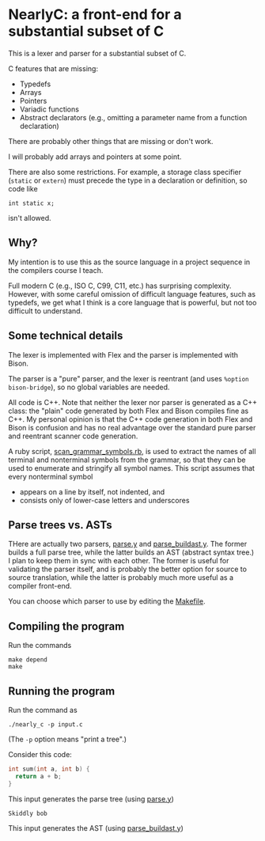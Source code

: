 # NearlyC: a front-end for a substantial subset of C

This is a lexer and parser for a substantial subset of C.

C features that are missing:

* Typedefs
* Arrays
* Pointers
* Variadic functions
* Abstract declarators (e.g., omitting a parameter name from a function declaration)

There are probably other things that are missing or don't work.

I will probably add arrays and pointers at some point.

There are also some restrictions. For example, a storage class specifier
(`static` or `extern`) must precede the type in a declaration or definition,
so code like

```
int static x;
```

isn't allowed.

## Why?

My intention is to use this as the source language in a project sequence
in the compilers course I teach.

Full modern C (e.g., ISO C, C99, C11, etc.) has surprising complexity.
However, with some careful omission of difficult language features, such
as typedefs, we get what I think is a core language that is powerful,
but not too difficult to understand.

## Some technical details

The lexer is implemented with Flex and the parser is implemented with Bison.

The parser is a "pure" parser, and the lexer is reentrant (and uses `%option bison-bridge`),
so no global variables are needed.

All code is C++.  Note that neither the lexer nor parser is generated as a C++
class: the "plain" code generated by both Flex and Bison compiles fine as C++.
My personal opinion is that the C++ code generation in both Flex and Bison
is confusion and has no real advantage over the standard pure parser and reentrant
scanner code generation.

A ruby script, [scan\_grammar\_symbols.rb](scan_grammar_symbols.rb),
is used to extract the names of all terminal and nonterminal symbols from
the grammar, so that they can be used to enumerate and stringify all
symbol names. This script assumes that every nonterminal symbol

* appears on a line by itself, not indented, and
* consists only of lower-case letters and underscores

## Parse trees vs. ASTs

THere are actually two parsers, [parse.y](parse.y) and [parse\_buildast.y](parse_buildast.y).
The former builds a full parse tree, while the latter builds an AST
(abstract syntax tree.)  I plan to keep them in sync with each other.
The former is useful for validating the parser itself, and is probably
the better option for source to source translation, while the latter
is probably much more useful as a compiler front-end.

You can choose which parser to use by editing the [Makefile](Makefile).

## Compiling the program

Run the commands

```
make depend
make
```

## Running the program

Run the command as

```
./nearly_c -p input.c
```

(The `-p` option means "print a tree".)

Consider this code:

```c
int sum(int a, int b) {
  return a + b;
}
```

This input generates the parse tree (using [parse.y](parse.y))

```
Skiddly bob
```

This input generates the AST (using [parse\_buildast.y](parse_buildast.y))
